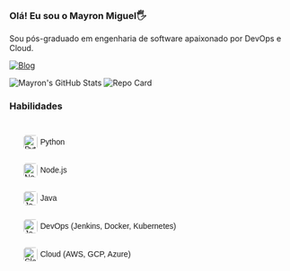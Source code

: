 ### Olá! Eu sou o Mayron Miguel🖐️

Sou pós-graduado em engenharia de software apaixonado por DevOps e Cloud.

[![Blog](https://img.shields.io/badge/LinkedIn-0077B5?style=for-the-badge&logo=linkedin&logoColor=white/)](https://linkedin.com/in/mayron-miguel-de-freitas/)

![Mayron's GitHub Stats](https://github-readme-stats.vercel.app/api?username=mayronmiguel&show_icons=true&theme=dark)  ![Repo Card](https://github-readme-stats.vercel.app/api/pin/?username=mayronmiguel&repo=DevOps&theme=radical)

### Habilidades

<div style="font-family: Arial, sans-serif; line-height: 1.0; padding: 15px;">

<div style="display: flex; align-items: center; margin-bottom: 5px; padding: 10px; border-radius: 8px;">
    <img src="https://upload.wikimedia.org/wikipedia/commons/c/c3/Python-logo-notext.svg" alt="Python Logo" style="width: 25px; height: 25px; margin-right: 5px; border-radius: 5px;">
    <span>Python</span>
</div>

<div style="display: flex; align-items: center; margin-bottom: 5px; padding: 10px; border-radius: 8px;">
    <img src="https://upload.wikimedia.org/wikipedia/commons/d/d9/Node.js_logo.svg" alt="Node.js Logo" style="width: 25px; height: 25px; margin-right: 5px; border-radius: 5px;">
    <span>Node.js</span>
</div>

<div style="display: flex; align-items: center; margin-bottom: 5px; padding: 10px; border-radius: 8px;">
    <img src="https://upload.wikimedia.org/wikipedia/en/3/30/Java_programming_language_logo.svg" alt="Java Logo" style="width: 25px; height: 25px; margin-right: 5px; border-radius: 5px;">
    <span>Java</span>
</div>

<div style="display: flex; align-items: center; margin-bottom: 5px; padding: 10px; border-radius: 8px;">
    <img src="https://upload.wikimedia.org/wikipedia/commons/e/e9/Jenkins_logo.svg" alt="Jenkins Logo" style="width: 25px; height: 25px; margin-right: 5px; border-radius: 5px;">
    <span>DevOps (Jenkins, Docker, Kubernetes)</span>
</div>

<div style="display: flex; align-items: center; margin-bottom: 5px; padding: 10px; border-radius: 8px;">
    <img src="https://upload.wikimedia.org/wikipedia/commons/9/93/Amazon_Web_Services_Logo.svg" alt="Cloud Logo" style="width: 25px; height: 25px; margin-right: 5px; border-radius: 5px;">
    <span>Cloud (AWS, GCP, Azure)</span>
</div>

</div>





  
  

